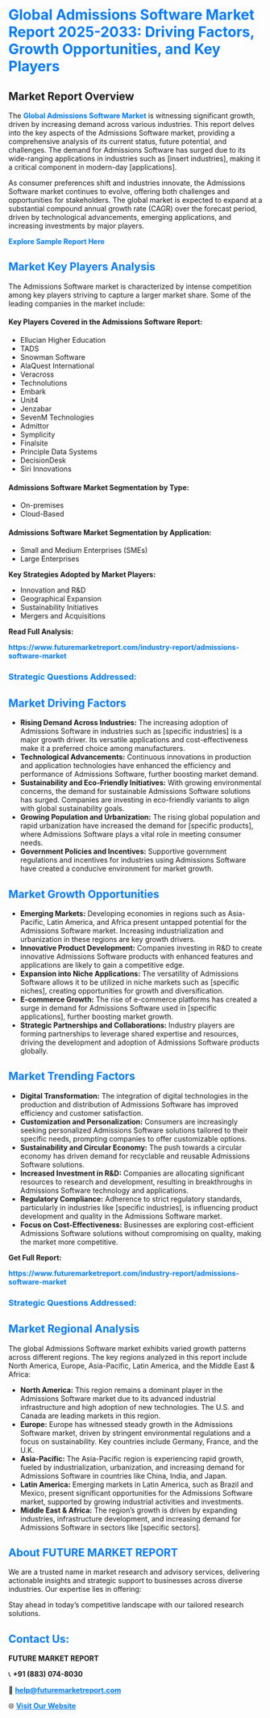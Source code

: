 <h1 style="color: #007BFF;">Global Admissions Software Market Report 2025-2033: Driving Factors, Growth Opportunities, and Key Players</h1>

<section id="overview">
<h2>Market Report Overview</h2>
<p>The <a href="https://www.futuremarketreport.com/industry-report/admissions-software-market" style="color: #007BFF; text-decoration: none;"><strong>Global Admissions Software Market</strong></a> is witnessing significant growth, driven by increasing demand across various industries. This report delves into the key aspects of the Admissions Software market, providing a comprehensive analysis of its current status, future potential, and challenges. The demand for Admissions Software has surged due to its wide-ranging applications in industries such as [insert industries], making it a critical component in modern-day [applications].</p>
<p>As consumer preferences shift and industries innovate, the Admissions Software market continues to evolve, offering both challenges and opportunities for stakeholders. The global market is expected to expand at a substantial compound annual growth rate (CAGR) over the forecast period, driven by technological advancements, emerging applications, and increasing investments by major players.</p>
</section>

<section id="overview">
<p><a href="https://www.futuremarketreport.com/request-sample/reportId=56311" style="color: #007BFF; text-decoration: none;"><strong>Explore Sample Report Here</strong></a></p>
</section>

<section id="key-players">
<h2 style="color: #007BFF;">Market Key Players Analysis</h2>
<p>The Admissions Software market is characterized by intense competition among key players striving to capture a larger market share. Some of the leading companies in the market include:</p>
<h4>Key Players Covered in the Admissions Software Report:</h4>
<ul><li>Ellucian Higher Education</li><li>TADS</li><li>Snowman Software</li><li>AlaQuest International</li><li>Veracross</li><li>Technolutions</li><li>Embark</li><li>Unit4</li><li>Jenzabar</li><li>SevenM Technologies</li><li>Admittor</li><li>Symplicity</li><li>Finalsite</li><li>Principle Data Systems</li><li>DecisionDesk</li><li>Siri Innovations</li></ul>
<h4>Admissions Software Market Segmentation by Type:</h4>
<ul><li>On-premises</li><li>Cloud-Based</li></ul>

<h4>Admissions Software Market Segmentation by Application:</h4>
<ul><li>Small and Medium Enterprises (SMEs)</li><li>Large Enterprises</li></ul>
<p><strong>Key Strategies Adopted by Market Players:</strong></p>
<ul>
<li>Innovation and R&D</li>
<li>Geographical Expansion</li>
<li>Sustainability Initiatives</li>
<li>Mergers and Acquisitions</li>
</ul>
</section>

<section>
<p><strong>Read Full Analysis: </strong></p><a href="https://www.futuremarketreport.com/industry-report/admissions-software-market" style="color: #007BFF; text-decoration: none;"><strong>https://www.futuremarketreport.com/industry-report/admissions-software-market</strong></a>
<h3 style="color: #007BFF;">Strategic Questions Addressed:</h3>
</section>

<section id="driving-factors">
<h2 style="color: #007BFF;">Market Driving Factors</h2>
<ul>
<li><strong>Rising Demand Across Industries:</strong> The increasing adoption of Admissions Software in industries such as [specific industries] is a major growth driver. Its versatile applications and cost-effectiveness make it a preferred choice among manufacturers.</li>
<li><strong>Technological Advancements:</strong> Continuous innovations in production and application technologies have enhanced the efficiency and performance of Admissions Software, further boosting market demand.</li>
<li><strong>Sustainability and Eco-Friendly Initiatives:</strong> With growing environmental concerns, the demand for sustainable Admissions Software solutions has surged. Companies are investing in eco-friendly variants to align with global sustainability goals.</li>
<li><strong>Growing Population and Urbanization:</strong> The rising global population and rapid urbanization have increased the demand for [specific products], where Admissions Software plays a vital role in meeting consumer needs.</li>
<li><strong>Government Policies and Incentives:</strong> Supportive government regulations and incentives for industries using Admissions Software have created a conducive environment for market growth.</li>
</ul>
</section>

<section id="growth-opportunities">
<h2 style="color: #007BFF;">Market Growth Opportunities</h2>
<ul>
<li><strong>Emerging Markets:</strong> Developing economies in regions such as Asia-Pacific, Latin America, and Africa present untapped potential for the Admissions Software market. Increasing industrialization and urbanization in these regions are key growth drivers.</li>
<li><strong>Innovative Product Development:</strong> Companies investing in R&D to create innovative Admissions Software products with enhanced features and applications are likely to gain a competitive edge.</li>
<li><strong>Expansion into Niche Applications:</strong> The versatility of Admissions Software allows it to be utilized in niche markets such as [specific niches], creating opportunities for growth and diversification.</li>
<li><strong>E-commerce Growth:</strong> The rise of e-commerce platforms has created a surge in demand for Admissions Software used in [specific applications], further boosting market growth.</li>
<li><strong>Strategic Partnerships and Collaborations:</strong> Industry players are forming partnerships to leverage shared expertise and resources, driving the development and adoption of Admissions Software products globally.</li>
</ul>
</section>

<section id="trending-factors">
<h2 style="color: #007BFF;">Market Trending Factors</h2>
<ul>
<li><strong>Digital Transformation:</strong> The integration of digital technologies in the production and distribution of Admissions Software has improved efficiency and customer satisfaction.</li>
<li><strong>Customization and Personalization:</strong> Consumers are increasingly seeking personalized Admissions Software solutions tailored to their specific needs, prompting companies to offer customizable options.</li>
<li><strong>Sustainability and Circular Economy:</strong> The push towards a circular economy has driven demand for recyclable and reusable Admissions Software solutions.</li>
<li><strong>Increased Investment in R&D:</strong> Companies are allocating significant resources to research and development, resulting in breakthroughs in Admissions Software technology and applications.</li>
<li><strong>Regulatory Compliance:</strong> Adherence to strict regulatory standards, particularly in industries like [specific industries], is influencing product development and quality in the Admissions Software market.</li>
<li><strong>Focus on Cost-Effectiveness:</strong> Businesses are exploring cost-efficient Admissions Software solutions without compromising on quality, making the market more competitive.</li>
</ul>
</section>

<section>
<p><strong>Get Full Report: </strong></p><a href="https://www.futuremarketreport.com/industry-report/admissions-software-market" style="color: #007BFF; text-decoration: none;"><strong>https://www.futuremarketreport.com/industry-report/admissions-software-market</strong></a>
<h3 style="color: #007BFF;">Strategic Questions Addressed:</h3>
</section>


<section id="regional-analysis">
<h2 style="color: #007BFF;">Market Regional Analysis</h2>
<p>The global Admissions Software market exhibits varied growth patterns across different regions. The key regions analyzed in this report include North America, Europe, Asia-Pacific, Latin America, and the Middle East & Africa:</p>
<ul>
<li><strong>North America:</strong> This region remains a dominant player in the Admissions Software market due to its advanced industrial infrastructure and high adoption of new technologies. The U.S. and Canada are leading markets in this region.</li>
<li><strong>Europe:</strong> Europe has witnessed steady growth in the Admissions Software market, driven by stringent environmental regulations and a focus on sustainability. Key countries include Germany, France, and the U.K.</li>
<li><strong>Asia-Pacific:</strong> The Asia-Pacific region is experiencing rapid growth, fueled by industrialization, urbanization, and increasing demand for Admissions Software in countries like China, India, and Japan.</li>
<li><strong>Latin America:</strong> Emerging markets in Latin America, such as Brazil and Mexico, present significant opportunities for the Admissions Software market, supported by growing industrial activities and investments.</li>
<li><strong>Middle East & Africa:</strong> The region’s growth is driven by expanding industries, infrastructure development, and increasing demand for Admissions Software in sectors like [specific sectors].</li>
</ul>
</section>

<footer>
<h2 style="color: #007BFF;">About FUTURE MARKET REPORT</h2>
<p>We are a trusted name in market research and advisory services, delivering actionable insights and strategic support to businesses across diverse industries. Our expertise lies in offering:</p>

<p>Stay ahead in today’s competitive landscape with our tailored research solutions.</p>

<h2 style="color: #007BFF;">Contact Us:</h2>
<p><strong>FUTURE MARKET REPORT</strong></p>
<p>📞 <strong>+91 (883) 074-8030</strong></p>
<p>📧 <strong><a href="mailto:help@futuremarketreport.com" style="color: #007BFF;">help@futuremarketreport.com</a></strong></p>
<p>🌐 <strong><a href="https://www.futuremarketreport.com/" style="color: #007BFF;">Visit Our Website</a></strong></p>
</footer>